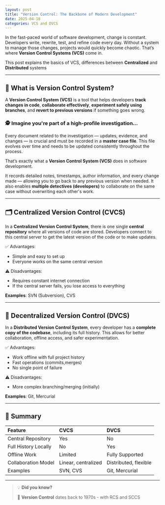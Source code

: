 ```yaml
---
layout: post
title: "Version Control: The Backbone of Modern Development"
date: 2025-04-18
categories: VCS and DVCS
---
```

In the fast-paced world of software development, change is constant. Developers write, rewrite, test, and refine code every day. Without a system to manage those changes, projects would quickly become chaotic. That’s where **Version Control Systems (VCS)** come in.

This post explains the basics of VCS, differences between **Centralized** and **Distributed** systems

---

## 🧾 What is Version Control System?

A **Version Control System (VCS)** is a tool that helps developers **track changes in code**, **collaborate effectively**, **experiment safely using branches**, and **revert to previous versions** if something goes wrong.

### 🕵️ Imagine you're part of a high-profile investigation...

Every document related to the investigation — updates, evidence, and changes — is crucial and must be recorded in a **master case file**. This file evolves over time and needs to be updated consistently throughout the process.

That’s exactly what a **Version Control System (VCS)** does in software development.

It records detailed notes, timestamps, author information, and every change made — allowing you to go back to any previous version when needed. It also enables **multiple detectives (developers)** to collaborate on the same case without overwriting each other's work.

---

## 🗂️ Centralized Version Control (CVCS)

In a **Centralized Version Control System**, there is one single **central repository** where all versions of code are stored. Developers connect to this central server to get the latest version of the code or to make updates.

✅ Advantages:
- Simple and easy to set up
- Everyone works on the same central version

⚠️ Disadvantages:
- Requires constant internet connection
- If the central server fails, you lose access to everything

**Examples**: SVN (Subversion), CVS

---

## 🔄 Decentralized Version Control (DVCS)

In a **Distributed Version Control System**, every developer has a **complete copy of the codebase**, including its full history. This allows for better collaboration, offline access, and safer experimentation.

✅ Advantages:
- Work offline with full project history
- Fast operations (commits,merges)
- No single point of failure

⚠️ Disadvantages:
- More complex branching/merging (initially)

**Examples**: Git, Mercurial

---

## 📄 Summary

| Feature                    | CVCS                      | DVCS                      |
|:---------------------------|:--------------------------|:--------------------------|
| Central Repository         | Yes                       | No                        |
| Full History Locally       | No                        | Yes                       |
| Offline Work               | Limited                   | Fully Supported           |
| Collaboration Model        | Linear, centralized       | Distributed, flexible     |
| Examples                   | SVN, CVS                  | Git, Mercurial            |

---

> 💡 **Did you know?**
>
> 🧠 **Version Control** dates back to 1970s - with RCS and SCCS
>
>
